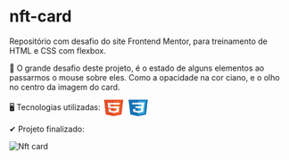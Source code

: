 # nft-card
Repositório com desafio do site Frontend Mentor, para treinamento de HTML e CSS com flexbox.

📝 O grande desafio deste projeto, é o estado de alguns elementos ao passarmos o mouse sobre eles.
Como a opacidade na cor ciano, e o olho no centro da imagem do card.
 
🖥 Tecnologias utilizadas:
  <img align="center" alt="HTML" height="30" width="40" src="https://raw.githubusercontent.com/devicons/devicon/master/icons/html5/html5-original.svg">
  <img align="center" alt="CSS" height="30" width="40" src="https://raw.githubusercontent.com/devicons/devicon/master/icons/css3/css3-original.svg">

✔ Projeto finalizado:

![Nft card](https://user-images.githubusercontent.com/97855964/168702752-3200f7af-acc4-43df-b9dc-e93f6596486a.gif)

